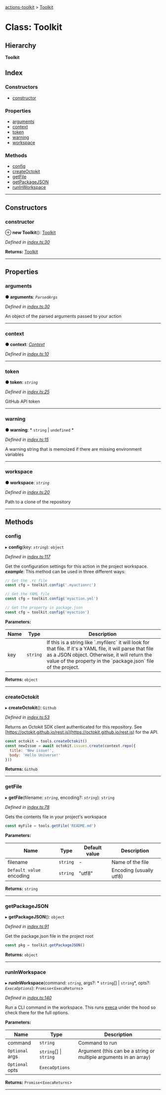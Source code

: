 [actions-toolkit](../README.md) > [Toolkit](../classes/toolkit.md)

# Class: Toolkit

## Hierarchy

**Toolkit**

## Index

### Constructors

* [constructor](toolkit.md#constructor)

### Properties

* [arguments](toolkit.md#arguments)
* [context](toolkit.md#context)
* [token](toolkit.md#token)
* [warning](toolkit.md#warning)
* [workspace](toolkit.md#workspace)

### Methods

* [config](toolkit.md#config)
* [createOctokit](toolkit.md#createoctokit)
* [getFile](toolkit.md#getfile)
* [getPackageJSON](toolkit.md#getpackagejson)
* [runInWorkspace](toolkit.md#runinworkspace)

---

## Constructors

<a id="constructor"></a>

###  constructor

⊕ **new Toolkit**(): [Toolkit](toolkit.md)

*Defined in [index.ts:30](https://github.com/JasonEtco/actions-toolkit/blob/6692a29/src/index.ts#L30)*

**Returns:** [Toolkit](toolkit.md)

___

## Properties

<a id="arguments"></a>

###  arguments

**● arguments**: *`ParsedArgs`*

*Defined in [index.ts:30](https://github.com/JasonEtco/actions-toolkit/blob/6692a29/src/index.ts#L30)*

An object of the parsed arguments passed to your action

___
<a id="context"></a>

###  context

**● context**: *[Context](context.md)*

*Defined in [index.ts:10](https://github.com/JasonEtco/actions-toolkit/blob/6692a29/src/index.ts#L10)*

___
<a id="token"></a>

###  token

**● token**: *`string`*

*Defined in [index.ts:25](https://github.com/JasonEtco/actions-toolkit/blob/6692a29/src/index.ts#L25)*

GitHub API token

___
<a id="warning"></a>

###  warning

**● warning**: * `string` &#124; `undefined`
*

*Defined in [index.ts:15](https://github.com/JasonEtco/actions-toolkit/blob/6692a29/src/index.ts#L15)*

A warning string that is memoized if there are missing environment variables

___
<a id="workspace"></a>

###  workspace

**● workspace**: *`string`*

*Defined in [index.ts:20](https://github.com/JasonEtco/actions-toolkit/blob/6692a29/src/index.ts#L20)*

Path to a clone of the repository

___

## Methods

<a id="config"></a>

###  config

▸ **config**(key: *`string`*): `object`

*Defined in [index.ts:117](https://github.com/JasonEtco/actions-toolkit/blob/6692a29/src/index.ts#L117)*

Get the configuration settings for this action in the project workspace.
*__example__*: This method can be used in three different ways:

```js
// Get the .rc file
const cfg = toolkit.config('.myactionrc')

// Get the YAML file
const cfg = toolkit.config('myaction.yml')

// Get the property in package.json
const cfg = toolkit.config('myaction')
```

**Parameters:**

| Name | Type | Description |
| ------ | ------ | ------ |
| key | `string` |  If this is a string like \`.myfilerc\` it will look for that file. If it's a YAML file, it will parse that file as a JSON object. Otherwise, it will return the value of the property in the \`package.json\` file of the project. |

**Returns:** `object`

___
<a id="createoctokit"></a>

###  createOctokit

▸ **createOctokit**(): `Github`

*Defined in [index.ts:53](https://github.com/JasonEtco/actions-toolkit/blob/6692a29/src/index.ts#L53)*

Returns an Octokit SDK client authenticated for this repository. See [https://octokit.github.io/rest.js](https://octokit.github.io/rest.js) for the API.

```js
const octokit = tools.createOctokit()
const newIssue = await octokit.issues.create(context.repo({
  title: 'New issue!',
  body: 'Hello Universe!'
}))
```

**Returns:** `Github`

___
<a id="getfile"></a>

###  getFile

▸ **getFile**(filename: *`string`*, encoding?: *`string`*): `string`

*Defined in [index.ts:78](https://github.com/JasonEtco/actions-toolkit/blob/6692a29/src/index.ts#L78)*

Gets the contents file in your project's workspace

```js
const myFile = tools.getFile('README.md')
```

**Parameters:**

| Name | Type | Default value | Description |
| ------ | ------ | ------ | ------ |
| filename | `string` | - |  Name of the file |
| `Default value` encoding | `string` | &quot;utf8&quot; |  Encoding (usually utf8) |

**Returns:** `string`

___
<a id="getpackagejson"></a>

###  getPackageJSON

▸ **getPackageJSON**(): `object`

*Defined in [index.ts:91](https://github.com/JasonEtco/actions-toolkit/blob/6692a29/src/index.ts#L91)*

Get the package.json file in the project root

```js
const pkg = toolkit.getPackageJSON()
```

**Returns:** `object`

___
<a id="runinworkspace"></a>

###  runInWorkspace

▸ **runInWorkspace**(command: *`string`*, args?: * `string`[] &#124; `string`*, opts?: *`ExecaOptions`*): `Promise`<`ExecaReturns`>

*Defined in [index.ts:140](https://github.com/JasonEtco/actions-toolkit/blob/6692a29/src/index.ts#L140)*

Run a CLI command in the workspace. This runs [execa](https://github.com/sindresorhus/execa) under the hood so check there for the full options.

**Parameters:**

| Name | Type | Description |
| ------ | ------ | ------ |
| command | `string` |  Command to run |
| `Optional` args |  `string`[] &#124; `string`|  Argument (this can be a string or multiple arguments in an array) |
| `Optional` opts | `ExecaOptions` |

**Returns:** `Promise`<`ExecaReturns`>

___

